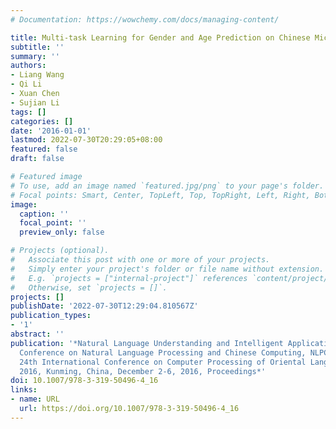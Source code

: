 ```yaml
---
# Documentation: https://wowchemy.com/docs/managing-content/

title: Multi-task Learning for Gender and Age Prediction on Chinese Microblog
subtitle: ''
summary: ''
authors:
- Liang Wang
- Qi Li
- Xuan Chen
- Sujian Li
tags: []
categories: []
date: '2016-01-01'
lastmod: 2022-07-30T20:29:05+08:00
featured: false
draft: false

# Featured image
# To use, add an image named `featured.jpg/png` to your page's folder.
# Focal points: Smart, Center, TopLeft, Top, TopRight, Left, Right, BottomLeft, Bottom, BottomRight.
image:
  caption: ''
  focal_point: ''
  preview_only: false

# Projects (optional).
#   Associate this post with one or more of your projects.
#   Simply enter your project's folder or file name without extension.
#   E.g. `projects = ["internal-project"]` references `content/project/deep-learning/index.md`.
#   Otherwise, set `projects = []`.
projects: []
publishDate: '2022-07-30T12:29:04.810567Z'
publication_types:
- '1'
abstract: ''
publication: '*Natural Language Understanding and Intelligent Applications - 5th CCF
  Conference on Natural Language Processing and Chinese Computing, NLPCC 2016, and
  24th International Conference on Computer Processing of Oriental Languages, ICCPOL
  2016, Kunming, China, December 2-6, 2016, Proceedings*'
doi: 10.1007/978-3-319-50496-4_16
links:
- name: URL
  url: https://doi.org/10.1007/978-3-319-50496-4_16
---
```

